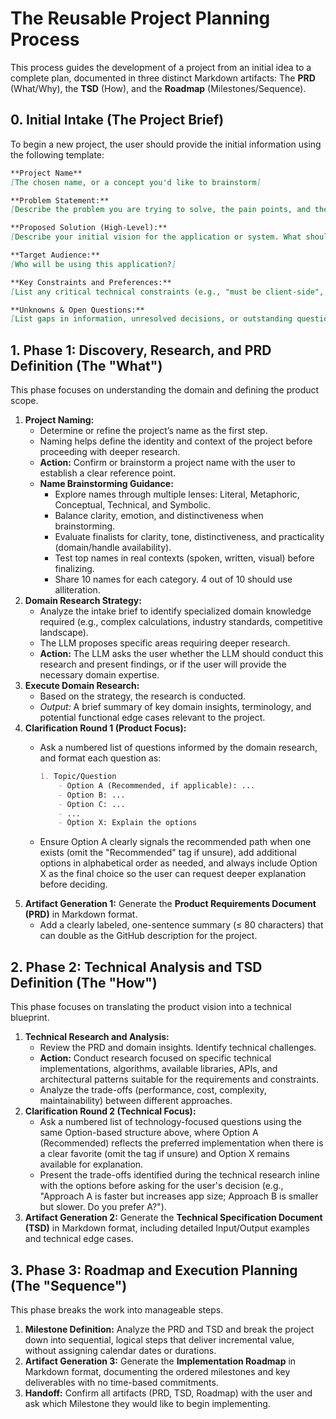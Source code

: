 # The Reusable Project Planning Process

This process guides the development of a project from an initial idea to a complete plan, documented in three distinct Markdown artifacts: The **PRD** (What/Why), the **TSD** (How), and the **Roadmap** (Milestones/Sequence).

## 0\. Initial Intake (The Project Brief)

To begin a new project, the user should provide the initial information using the following template:

```markdown
**Project Name**
[The chosen name, or a concept you'd like to brainstorm]

**Problem Statement:**
[Describe the problem you are trying to solve, the pain points, and the context. Why is this needed?]

**Proposed Solution (High-Level):**
[Describe your initial vision for the application or system. What should it do?]

**Target Audience:**
[Who will be using this application?]

**Key Constraints and Preferences:**
[List any critical technical constraints (e.g., "must be client-side", "must work offline"), preferred technologies (e.g., "prefer Python", "avoid frameworks"), budgetary constraints (e.g., "must use free services"), or design inspirations.]

**Unknowns & Open Questions:**
[List gaps in information, unresolved decisions, or outstanding questions that need clarification before planning can proceed.]
```

## 1\. Phase 1: Discovery, Research, and PRD Definition (The "What")

This phase focuses on understanding the domain and defining the product scope.

1.  **Project Naming:**
      * Determine or refine the project’s name as the first step.
      * Naming helps define the identity and context of the project before proceeding with deeper research.
      * **Action:** Confirm or brainstorm a project name with the user to establish a clear reference point.
      * **Name Brainstorming Guidance:**
        * Explore names through multiple lenses: Literal, Metaphoric, Conceptual, Technical, and Symbolic.
        * Balance clarity, emotion, and distinctiveness when brainstorming.
        * Evaluate finalists for clarity, tone, distinctiveness, and practicality (domain/handle availability).
        * Test top names in real contexts (spoken, written, visual) before finalizing.
        * Share 10 names for each category. 4 out of 10 should use alliteration.
2.  **Domain Research Strategy:**
      * Analyze the intake brief to identify specialized domain knowledge required (e.g., complex calculations, industry standards, competitive landscape).
      * The LLM proposes specific areas requiring deeper research.
      * **Action:** The LLM asks the user whether the LLM should conduct this research and present findings, or if the user will provide the necessary domain expertise.
3.  **Execute Domain Research:**
      * Based on the strategy, the research is conducted.
      * *Output:* A brief summary of key domain insights, terminology, and potential functional edge cases relevant to the project.
4.  **Clarification Round 1 (Product Focus):**
      * Ask a numbered list of questions informed by the domain research, and format each question as:

        ```markdown
        1. Topic/Question
            - Option A (Recommended, if applicable): ...
            - Option B: ...
            - Option C: ...
            - ...
            - Option X: Explain the options
        ```

      * Ensure Option A clearly signals the recommended path when one exists (omit the "Recommended" tag if unsure), add additional options in alphabetical order as needed, and always include Option X as the final choice so the user can request deeper explanation before deciding.
5.  **Artifact Generation 1:** Generate the **Product Requirements Document (PRD)** in Markdown format.
      * Add a clearly labeled, one-sentence summary (≤ 80 characters) that can double as the GitHub description for the project.

## 2\. Phase 2: Technical Analysis and TSD Definition (The "How")

This phase focuses on translating the product vision into a technical blueprint.

1.  **Technical Research and Analysis:**
      * Review the PRD and domain insights. Identify technical challenges.
      * **Action:** Conduct research focused on specific technical implementations, algorithms, available libraries, APIs, and architectural patterns suitable for the requirements and constraints.
      * Analyze the trade-offs (performance, cost, complexity, maintainability) between different approaches.
2.  **Clarification Round 2 (Technical Focus):**
      * Ask a numbered list of technology-focused questions using the same Option-based structure above, where Option A (Recommended) reflects the preferred implementation when there is a clear favorite (omit the tag if unsure) and Option X remains available for explanation.
      * Present the trade-offs identified during the technical research inline with the options before asking for the user's decision (e.g., "Approach A is faster but increases app size; Approach B is smaller but slower. Do you prefer A?").
3.  **Artifact Generation 2:** Generate the **Technical Specification Document (TSD)** in Markdown format, including detailed Input/Output examples and technical edge cases.

## 3\. Phase 3: Roadmap and Execution Planning (The "Sequence")

This phase breaks the work into manageable steps.

1.  **Milestone Definition:** Analyze the PRD and TSD and break the project down into sequential, logical steps that deliver incremental value, without assigning calendar dates or durations.
2.  **Artifact Generation 3:** Generate the **Implementation Roadmap** in Markdown format, documenting the ordered milestones and key deliverables with no time-based commitments.
3.  **Handoff:** Confirm all artifacts (PRD, TSD, Roadmap) with the user and ask which Milestone they would like to begin implementing.
